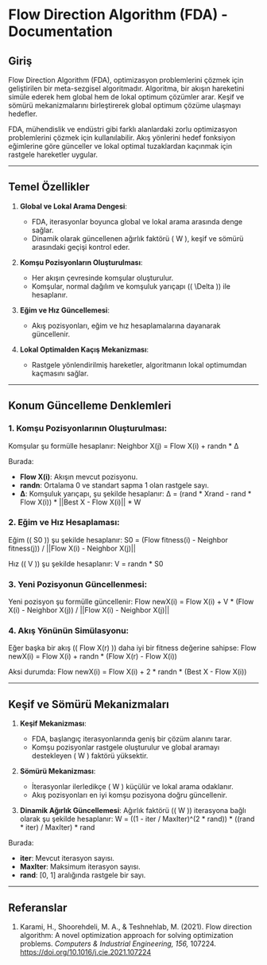 # Flow Direction Algorithm (FDA) - Documentation

## Giriş
Flow Direction Algorithm (FDA), optimizasyon problemlerini çözmek için geliştirilen bir meta-sezgisel algoritmadır. Algoritma, bir akışın hareketini simüle ederek hem global hem de lokal optimum çözümler arar. Keşif ve sömürü mekanizmalarını birleştirerek global optimum çözüme ulaşmayı hedefler.

FDA, mühendislik ve endüstri gibi farklı alanlardaki zorlu optimizasyon problemlerini çözmek için kullanılabilir. Akış yönlerini hedef fonksiyon eğimlerine göre günceller ve lokal optimal tuzaklardan kaçınmak için rastgele hareketler uygular.

---

## Temel Özellikler

1. **Global ve Lokal Arama Dengesi**:
   - FDA, iterasyonlar boyunca global ve lokal arama arasında denge sağlar.
   - Dinamik olarak güncellenen ağırlık faktörü \( W \), keşif ve sömürü arasındaki geçişi kontrol eder.

2. **Komşu Pozisyonların Oluşturulması**:
   - Her akışın çevresinde komşular oluşturulur.
   - Komşular, normal dağılım ve komşuluk yarıçapı (\( \Delta \)) ile hesaplanır.

3. **Eğim ve Hız Güncellemesi**:
   - Akış pozisyonları, eğim ve hız hesaplamalarına dayanarak güncellenir.

4. **Lokal Optimalden Kaçış Mekanizması**:
   - Rastgele yönlendirilmiş hareketler, algoritmanın lokal optimumdan kaçmasını sağlar.

---

## Konum Güncelleme Denklemleri

### 1. Komşu Pozisyonlarının Oluşturulması:
Komşular şu formülle hesaplanır:
Neighbor X(j) = Flow X(i) + randn * Δ

Burada:
- **Flow X(i)**: Akışın mevcut pozisyonu.
- **randn**: Ortalama 0 ve standart sapma 1 olan rastgele sayı.
- **Δ**: Komşuluk yarıçapı, şu şekilde hesaplanır:
Δ = (rand * Xrand - rand * Flow X(i)) * ||Best X - Flow X(i)|| * W


### 2. Eğim ve Hız Hesaplaması:
Eğim (\( S0 \)) şu şekilde hesaplanır:
S0 = (Flow fitness(i) - Neighbor fitness(j)) / ||Flow X(i) - Neighbor X(j)||

Hız (\( V \)) şu şekilde hesaplanır:
V = randn * S0


### 3. Yeni Pozisyonun Güncellenmesi:
Yeni pozisyon şu formülle güncellenir:
Flow newX(i) = Flow X(i) + V * (Flow X(i) - Neighbor X(j)) / ||Flow X(i) - Neighbor X(j)||


### 4. Akış Yönünün Simülasyonu:
Eğer başka bir akış (\( Flow X(r) \)) daha iyi bir fitness değerine sahipse:
Flow newX(i) = Flow X(i) + randn * (Flow X(r) - Flow X(i))

Aksi durumda:
Flow newX(i) = Flow X(i) + 2 * randn * (Best X - Flow X(i))


---

## Keşif ve Sömürü Mekanizmaları

1. **Keşif Mekanizması**:
   - FDA, başlangıç iterasyonlarında geniş bir çözüm alanını tarar.
   - Komşu pozisyonlar rastgele oluşturulur ve global aramayı destekleyen \( W \) faktörü yüksektir.

2. **Sömürü Mekanizması**:
   - İterasyonlar ilerledikçe \( W \) küçülür ve lokal arama odaklanır.
   - Akış pozisyonları en iyi komşu pozisyona doğru güncellenir.

3. **Dinamik Ağırlık Güncellemesi**:
Ağırlık faktörü (\( W \)) iterasyona bağlı olarak şu şekilde hesaplanır:
W = ((1 - iter / MaxIter)^(2 * rand)) * ((rand * iter) / MaxIter) * rand

Burada:
- **iter**: Mevcut iterasyon sayısı.
- **MaxIter**: Maksimum iterasyon sayısı.
- **rand**: [0, 1] aralığında rastgele bir sayı.

---

## Referanslar
1. Karami, H., Shoorehdeli, M. A., & Teshnehlab, M. (2021). Flow direction algorithm: A novel optimization approach for solving optimization problems. *Computers & Industrial Engineering, 156,* 107224. https://doi.org/10.1016/j.cie.2021.107224
